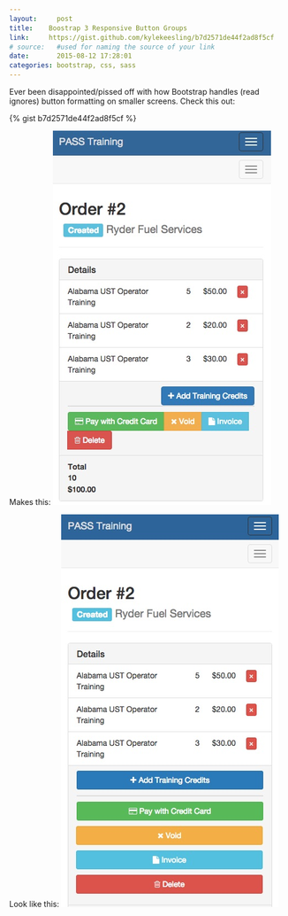 ```yaml
---
layout:     post
title:    Boostrap 3 Responsive Button Groups
link:     https://gist.github.com/kylekeesling/b7d2571de44f2ad8f5cf
# source:   #used for naming the source of your link
date:       2015-08-12 17:28:01
categories: bootstrap, css, sass
---
```


Ever been disappointed/pissed off with how Bootstrap handles (read ignores) button formatting on smaller screens. Check this out:

{% gist b7d2571de44f2ad8f5cf %}

Makes this:
<img src="/images/2015/08/bs-btn-before.jpg" title="Before :(" class="img-block img-thumbnail">

Look like this:
<img src="/images/2015/08/bs-btn-after.jpg" title="After!" class="img-block img-thumbnail">
